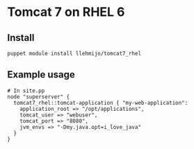 # Tomcat 7 on RHEL 6

## Install

    puppet module install llehmijo/tomcat7_rhel

## Example usage

    # In site.pp
    node "superserver" {
      tomcat7_rhel::tomcat-application { "my-web-application":
        application_root => "/opt/applications",
        tomcat_user => "webuser",
        tomcat_port => "8080",
        jvm_envs => "-Dmy.java.opt=i_love_java"
      }
    }

